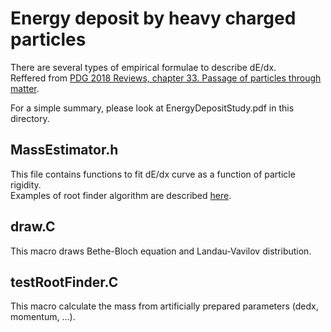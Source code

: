 # Energy deposit by heavy charged particles
There are several types of empirical formulae to describe dE/dx.  
Reffered from [PDG 2018 Reviews, chapter 33. Passage of particles through matter](http://pdg.lbl.gov/2018/reviews/rpp2018-rev-passage-particles-matter.pdf).

For a simple summary, please look at EnergyDepositStudy.pdf in this directory.

## MassEstimator.h
This file contains functions to fit dE/dx curve as a function of particle rigidity.  
Examples of root finder algorithm are described [here](https://root.cern.ch/root-finder-algorithms).


## draw.C
This macro draws Bethe-Bloch equation and Landau-Vavilov distribution.

## testRootFinder.C
This macro calculate the mass from artificially prepared parameters (dedx, momentum, ...).  

